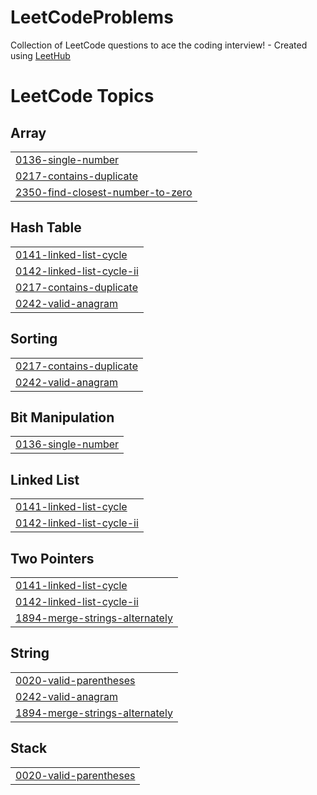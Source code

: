 # LeetCodeProblems
Collection of LeetCode questions to ace the coding interview! - Created using [LeetHub](https://github.com/QasimWani/LeetHub)

<!---LeetCode Topics Start-->
# LeetCode Topics
## Array
|  |
| ------- |
| [0136-single-number](https://github.com/shubhankar1477/LeetCodeProblems/tree/master/0136-single-number) |
| [0217-contains-duplicate](https://github.com/shubhankar1477/LeetCodeProblems/tree/master/0217-contains-duplicate) |
| [2350-find-closest-number-to-zero](https://github.com/shubhankar1477/LeetCodeProblems/tree/master/2350-find-closest-number-to-zero) |
## Hash Table
|  |
| ------- |
| [0141-linked-list-cycle](https://github.com/shubhankar1477/LeetCodeProblems/tree/master/0141-linked-list-cycle) |
| [0142-linked-list-cycle-ii](https://github.com/shubhankar1477/LeetCodeProblems/tree/master/0142-linked-list-cycle-ii) |
| [0217-contains-duplicate](https://github.com/shubhankar1477/LeetCodeProblems/tree/master/0217-contains-duplicate) |
| [0242-valid-anagram](https://github.com/shubhankar1477/LeetCodeProblems/tree/master/0242-valid-anagram) |
## Sorting
|  |
| ------- |
| [0217-contains-duplicate](https://github.com/shubhankar1477/LeetCodeProblems/tree/master/0217-contains-duplicate) |
| [0242-valid-anagram](https://github.com/shubhankar1477/LeetCodeProblems/tree/master/0242-valid-anagram) |
## Bit Manipulation
|  |
| ------- |
| [0136-single-number](https://github.com/shubhankar1477/LeetCodeProblems/tree/master/0136-single-number) |
## Linked List
|  |
| ------- |
| [0141-linked-list-cycle](https://github.com/shubhankar1477/LeetCodeProblems/tree/master/0141-linked-list-cycle) |
| [0142-linked-list-cycle-ii](https://github.com/shubhankar1477/LeetCodeProblems/tree/master/0142-linked-list-cycle-ii) |
## Two Pointers
|  |
| ------- |
| [0141-linked-list-cycle](https://github.com/shubhankar1477/LeetCodeProblems/tree/master/0141-linked-list-cycle) |
| [0142-linked-list-cycle-ii](https://github.com/shubhankar1477/LeetCodeProblems/tree/master/0142-linked-list-cycle-ii) |
| [1894-merge-strings-alternately](https://github.com/shubhankar1477/LeetCodeProblems/tree/master/1894-merge-strings-alternately) |
## String
|  |
| ------- |
| [0020-valid-parentheses](https://github.com/shubhankar1477/LeetCodeProblems/tree/master/0020-valid-parentheses) |
| [0242-valid-anagram](https://github.com/shubhankar1477/LeetCodeProblems/tree/master/0242-valid-anagram) |
| [1894-merge-strings-alternately](https://github.com/shubhankar1477/LeetCodeProblems/tree/master/1894-merge-strings-alternately) |
## Stack
|  |
| ------- |
| [0020-valid-parentheses](https://github.com/shubhankar1477/LeetCodeProblems/tree/master/0020-valid-parentheses) |
<!---LeetCode Topics End-->